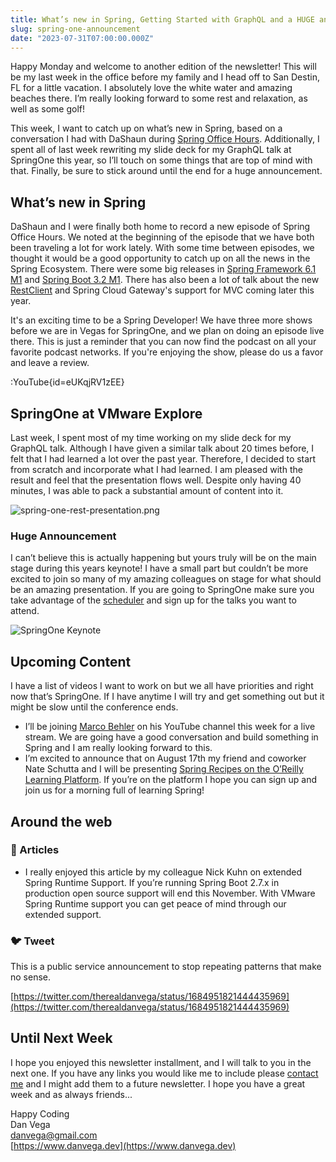 ```yaml
---
title: What’s new in Spring, Getting Started with GraphQL and a HUGE announcement
slug: spring-one-announcement
date: "2023-07-31T07:00:00.000Z"
---
```


Happy Monday and welcome to another edition of the newsletter! This will be my last week in the office before my family and I head off to San Destin, FL for a little vacation. I absolutely love the white water and amazing beaches there. I’m really looking forward to some rest and relaxation, as well as some golf!

This week, I want to catch up on what’s new in Spring, based on a conversation I had with DaShaun during [Spring Office Hours](https://springofficehours.io/). Additionally, I spent all of last week rewriting my slide deck for my GraphQL talk at SpringOne this year, so I’ll touch on some things that are top of mind with that. Finally, be sure to stick around until the end for a huge announcement.

## What’s new in Spring

DaShaun and I were finally both home to record a new episode of Spring Office Hours. We noted at the beginning of the episode that we have both been traveling a lot for work lately. With some time between episodes, we thought it would be a good opportunity to catch up on all the news in the Spring Ecosystem. There were some big releases in [Spring Framework 6.1 M1](https://spring.io/blog/2023/06/15/spring-framework-6-1-m1-released) and [Spring Boot 3.2 M1](https://github.com/spring-projects/spring-boot/wiki/Spring-Boot-3.2.0-M1-Release-Notes). There has also been a lot of talk about the new [RestClient](https://spring.io/blog/2023/07/13/new-in-spring-6-1-restclient) and Spring Cloud Gateway's support for MVC coming later this year.

It's an exciting time to be a Spring Developer! We have three more shows before we are in Vegas for SpringOne, and we plan on doing an episode live there. This is just a reminder that you can now find the podcast on all your favorite podcast networks. If you're enjoying the show, please do us a favor and leave a review.

:YouTube{id=eUKqjRV1zEE}

## SpringOne at VMware Explore

Last week, I spent most of my time working on my slide deck for my GraphQL talk. Although I have given a similar talk about 20 times before, I felt that I had learned a lot over the past year. Therefore, I decided to start from scratch and incorporate what I had learned. I am pleased with the result and feel that the presentation flows well. Despite only having 40 minutes, I was able to pack a substantial amount of content into it.

![spring-one-rest-presentation.png](/images/newsletter/2023/07/31/spring-one-rest-presentation.png)

### Huge Announcement

I can’t believe this is actually happening but yours truly will be on the main stage during this years keynote! I have a small part but couldn’t be more excited to join so many of my amazing colleagues on stage for what should be an amazing presentation. If you are going to SpringOne make sure you take advantage of the [scheduler](https://event.vmware.com/flow/vmware/explore2023lv/content/page/catalog?search.sessiontype=1684866685619001w4UD&src=WWW_us_MRC_dqgsrvt1ho7td&cid=7012H000000wtgaQAA) and sign up for the talks you want to attend.

![SpringOne Keynote](/images/newsletter/2023/07/31/spring-one-keynote.png)

## Upcoming Content

I have a list of videos I want to work on but we all have priorities and right now that’s SpringOne. If I have anytime I will try and get something out but it might be slow until the conference ends.

- I’ll be joining [Marco Behler](https://twitter.com/MarcoBehler/status/1684858548235198464) on his YouTube channel this week for a live stream. We are going have a good conversation and build something in Spring and I am really looking forward to this.
- I’m excited to announce that on August 17th my friend and coworker Nate Schutta and I will be presenting [Spring Recipes on the O’Reilly Learning Platform](https://learning.oreilly.com/live-events/spring-recipes/0636920095810/). If you’re on the platform I hope you can sign up and join us for a morning full of learning Spring!

## Around the web

### 📝 Articles

- I really enjoyed this article by my colleague Nick Kuhn on extended Spring Runtime Support. If you’re running Spring Boot 2.7.x in production open source support will end this November. With VMware Spring Runtime support you can get peace of mind through our extended support.

### 🐦 Tweet

This is a public service announcement to stop repeating patterns that make no sense.

[https://twitter.com/therealdanvega/status/1684951821444435969](https://twitter.com/therealdanvega/status/1684951821444435969)

## Until Next Week

I hope you enjoyed this newsletter installment, and I will talk to you in the next one. If you have any links you would like me to include please [contact me](http://twitter.com/therealdanvega) and I might add them to a future newsletter. I hope you have a great week and as always friends...

Happy Coding<br/>
Dan Vega<br/>
danvega@gmail.com<br/>
[https://www.danvega.dev](https://www.danvega.dev)
